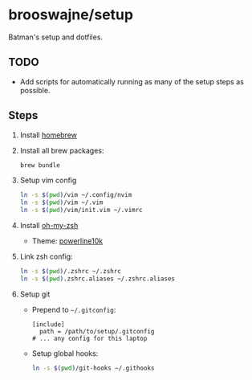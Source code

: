 # brooswajne/setup

Batman's setup and dotfiles.

## TODO

- Add scripts for automatically running as many of the setup steps as possible.

## Steps

1. Install [homebrew](https://brew.sh/)

2. Install all brew packages:

   ```sh
   brew bundle
   ```

3. Setup vim config

   ```sh
   ln -s $(pwd)/vim ~/.config/nvim
   ln -s $(pwd)/vim ~/.vim
   ln -s $(pwd)/vim/init.vim ~/.vimrc
   ```

4. Install [oh-my-zsh](https://github.com/ohmyzsh/ohmyzsh)
   - Theme: [powerline10k](https://github.com/romkatv/powerlevel10k)

5. Link zsh config:

   ```sh
   ln -s $(pwd)/.zshrc ~/.zshrc
   ln -s $(pwd).zshrc.aliases ~/.zshrc.aliases
   ```

7. Setup git

   - Prepend to `~/.gitconfig`:

     ```gitconfig
     [include]
       path = /path/to/setup/.gitconfig
     # ... any config for this laptop
     ```

   - Setup global hooks:

     ```sh
     ln -s $(pwd)/git-hooks ~/.githooks
     ```
